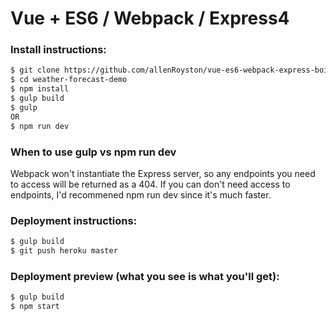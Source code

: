 # Vue + ES6 / Webpack / Express4

### Install instructions:
```sh
$ git clone https://github.com/allenRoyston/vue-es6-webpack-express-boilerplate.git
$ cd weather-forecast-demo
$ npm install
$ gulp build
$ gulp  
OR
$ npm run dev
```

### When to use gulp vs npm run dev
Webpack won't instantiate the Express server, so any endpoints you need to access will be returned as a 404.  If you can don't need access to endpoints, I'd recommened npm run dev since it's much faster.  

### Deployment instructions:
```sh
$ gulp build
$ git push heroku master
```

### Deployment preview (what you see is what you'll get):
```sh
$ gulp build
$ npm start
```
